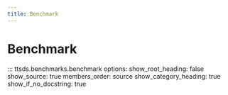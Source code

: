 ```yaml
---
title: Benchmark
---
```


# Benchmark

::: ttsds.benchmarks.benchmark
    options:
      show_root_heading: false
      show_source: true
      members_order: source
      show_category_heading: true
      show_if_no_docstring: true
